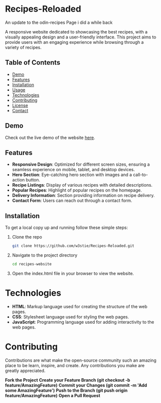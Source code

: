 # Recipes-Reloaded
An update to the odin-recipes Page i did a while back

A responsive website dedicated to showcasing the best recipes, with a visually appealing design and a user-friendly interface. This project aims to provide users with an engaging experience while browsing through a variety of recipes.

## Table of Contents

- [Demo](#demo)
- [Features](#features)
- [Installation](#installation)
- [Usage](#usage)
- [Technologies](#technologies)
- [Contributing](#contributing)
- [License](#license)
- [Contact](#contact)

## Demo

Check out the live demo of the website [here](#).

## Features

- **Responsive Design**: Optimized for different screen sizes, ensuring a seamless experience on mobile, tablet, and desktop devices.
- **Hero Section**: Eye-catching hero section with images and a call-to-action button.
- **Recipe Listings**: Display of various recipes with detailed descriptions.
- **Popular Recipes**: Highlight of popular recipes on the homepage.
- **Delivery Information**: Section providing information on recipe delivery.
- **Contact Form**: Users can reach out through a contact form.

## Installation

To get a local copy up and running follow these simple steps:

1. Clone the repo
   ```sh
   git clone https://github.com/w3stie/Recipes-Reloaded.git

2. Navigate to the project directory
   ```sh
   cd recipes-website

3. Open the index.html file in your browser to view the website.


# Technologies

- **HTML**: Markup language used for creating the structure of the web pages.
- **CSS**: Stylesheet language used for styling the web pages.
- **JavaScript**: Programming language used for adding interactivity to the web pages.

# Contributing
Contributions are what make the open-source community such an amazing place to be learn, inspire, and create. Any contributions you make are greatly appreciated.

**Fork the Project**
**Create your Feature Branch (git checkout -b feature/AmazingFeature)**
**Commit your Changes (git commit -m 'Add some AmazingFeature')**
**Push to the Branch (git push origin feature/AmazingFeature)**
**Open a Pull Request**

